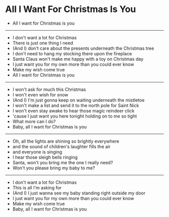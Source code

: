 # All I Want For Christmas Is You

- All I want for Christmas is you
***
- I don't want a lot for Christmas
- There is just one thing I need
- (And I) don't care about the presents underneath the Christmas tree
- I don't need to hang my stocking there upon the fireplace
- Santa Claus won't make me happy with a toy on Christmas day
- I just want you for my own more than you could ever know
- Make my wish come true
- All I want for Christmas is you
***
- I won't ask for much this Christmas
- I won't even wish for snow
- (And I) I'm just gonna keep on waiting underneath the mistletoe
- I won't make a list and send it to the north pole for Saint Nick
- I won't even stay awake to hear those magic reindeer click
- 'cause I just want you here tonight holding on to me so tight
- What more can I do?
- Baby, all I want for Christmas is you
***
- Oh, all the lights are shining so brightly everywhere
- and the sound of children's laughter fills the air
- and everyone is singing
- I hear those sleigh bells ringing
- Santa, won't you bring me the one I really need?
- Won't you please bring my baby to me?
***
- I don't want a lot for Christmas
- This is all I'm asking for
- (And I) I just wanna see my baby standing right outside my door
- I just want you for my own more than you could ever know
- Make my wish come true
- Baby, all I want for Christmas is you
